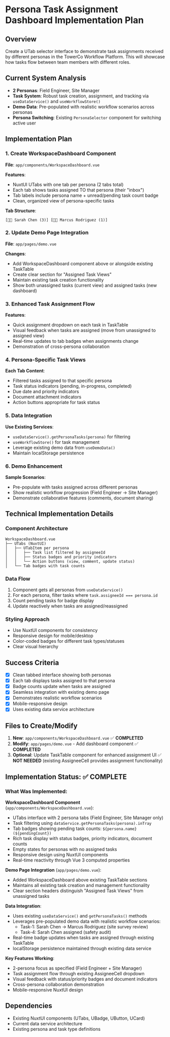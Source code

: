 # Persona Task Assignment Dashboard Implementation Plan

## Overview
Create a UTab selector interface to demonstrate task assignments received by different personas in the TowerCo Workflow Platform. This will showcase how tasks flow between team members with different roles.

## Current System Analysis
- **2 Personas**: Field Engineer, Site Manager
- **Task System**: Robust task creation, assignment, and tracking via `useDataService()` and `useWorkflowStore()`
- **Demo Data**: Pre-populated with realistic workflow scenarios across personas
- **Persona Switching**: Existing `PersonaSelector` component for switching active user

## Implementation Plan

### 1. Create WorkspaceDashboard Component
**File**: `app/components/WorkspaceDashboard.vue`

**Features**:
- NuxtUI UTabs with one tab per persona (2 tabs total)
- Each tab shows tasks assigned TO that persona (their "inbox")
- Tab labels include persona name + unread/pending task count badge
- Clean, organized view of persona-specific tasks

**Tab Structure**:
```
[👩‍🔧 Sarah Chen (3)] [👨‍💼 Marcus Rodriguez (1)]
```

### 2. Update Demo Page Integration
**File**: `app/pages/demo.vue`

**Changes**:
- Add WorkspaceDashboard component above or alongside existing TaskTable
- Create clear section for "Assigned Task Views"
- Maintain existing task creation functionality
- Show both unassigned tasks (current view) and assigned tasks (new dashboard)

### 3. Enhanced Task Assignment Flow
**Features**:
- Quick assignment dropdown on each task in TaskTable
- Visual feedback when tasks are assigned (move from unassigned to assigned view)
- Real-time updates to tab badges when assignments change
- Demonstration of cross-persona collaboration

### 4. Persona-Specific Task Views
**Each Tab Content**:
- Filtered tasks assigned to that specific persona
- Task status indicators (pending, in-progress, completed)
- Due date and priority indicators
- Document attachment indicators
- Action buttons appropriate for task status

### 5. Data Integration
**Use Existing Services**:
- `useDataService().getPersonaTasks(persona)` for filtering
- `useWorkflowStore()` for task management
- Leverage existing demo data from `useDemoData()`
- Maintain localStorage persistence

### 6. Demo Enhancement
**Sample Scenarios**:
- Pre-populate with tasks assigned across different personas
- Show realistic workflow progression (Field Engineer → Site Manager)
- Demonstrate collaborative features (comments, document sharing)

## Technical Implementation Details

### Component Architecture
```
WorkspaceDashboard.vue
├── UTabs (NuxtUI)
│   ├── UTabItem per persona
│   │   ├── Task list filtered by assigneeId
│   │   ├── Status badges and priority indicators
│   │   └── Action buttons (view, comment, update status)
│   └── Tab badges with task counts
```

### Data Flow
1. Component gets all personas from `useDataService()`
2. For each persona, filter tasks where `task.assigneeId === persona.id`
3. Count pending tasks for badge display
4. Update reactively when tasks are assigned/reassigned

### Styling Approach
- Use NuxtUI components for consistency
- Responsive design for mobile/desktop
- Color-coded badges for different task types/statuses
- Clear visual hierarchy

## Success Criteria
- [x] Clean tabbed interface showing both personas
- [x] Each tab displays tasks assigned to that persona
- [x] Badge counts update when tasks are assigned
- [x] Seamless integration with existing demo page
- [x] Demonstrates realistic workflow scenarios
- [x] Mobile-responsive design
- [x] Uses existing data service architecture

## Files to Create/Modify
1. **New**: `app/components/WorkspaceDashboard.vue` ✅ **COMPLETED**
2. **Modify**: `app/pages/demo.vue` - Add dashboard component ✅ **COMPLETED**
3. **Optional**: Update TaskTable component for enhanced assignment UI ✅ **NOT NEEDED** (existing AssigneeCell provides assignment functionality)

## Implementation Status: ✅ **COMPLETE**

### What Was Implemented:

**WorkspaceDashboard Component** (`app/components/WorkspaceDashboard.vue`):
- UTabs interface with 2 persona tabs (Field Engineer, Site Manager only)
- Task filtering using `dataService.getPersonaTasks(persona).inTray`
- Tab badges showing pending task counts: `${persona.name} (${pendingCount})`
- Rich task display with status badges, priority indicators, document counts
- Empty states for personas with no assigned tasks
- Responsive design using NuxtUI components
- Real-time reactivity through Vue 3 computed properties

**Demo Page Integration** (`app/pages/demo.vue`):
- Added WorkspaceDashboard above existing TaskTable sections
- Maintains all existing task creation and management functionality
- Clear section headers distinguish "Assigned Task Views" from unassigned tasks

**Data Integration**:
- Uses existing `useDataService()` and `getPersonaTasks()` methods
- Leverages pre-populated demo data with realistic workflow scenarios:
  - Task-1: Sarah Chen → Marcus Rodriguez (site survey review)
  - Task-4: Sarah Chen assigned (safety audit)
- Real-time badge updates when tasks are assigned through existing TaskTable
- localStorage persistence maintained through existing data service

**Key Features Working**:
- 2-persona focus as specified (Field Engineer + Site Manager)
- Task assignment flow through existing AssigneeCell dropdown
- Visual feedback with status/priority badges and document indicators
- Cross-persona collaboration demonstration
- Mobile-responsive NuxtUI design

## Dependencies
- Existing NuxtUI components (UTabs, UBadge, UButton, UCard)
- Current data service architecture
- Existing persona and task type definitions